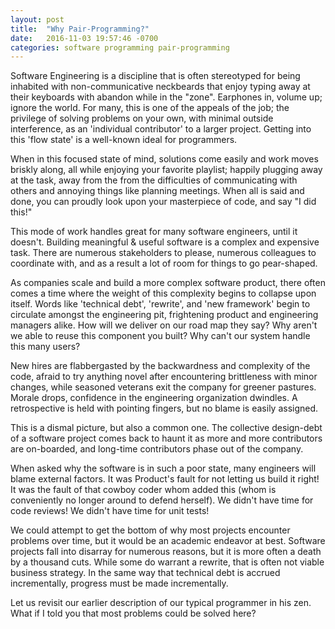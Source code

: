 ```yaml
---
layout: post
title:  "Why Pair-Programming?"
date:   2016-11-03 19:57:46 -0700
categories: software programming pair-programming
---
```

Software Engineering is a discipline that is often stereotyped for being inhabited with non-communicative neckbeards that enjoy typing away at their keyboards with abandon while in the "zone".  Earphones in, volume up; ignore the world. For many, this is one of the appeals of the job; the privilege of solving problems on your own, with minimal outside interference, as an 'individual contributor' to a larger project.  Getting into this 'flow state' is a well-known ideal for programmers.  

When in this focused state of mind, solutions come easily and work moves briskly along, all while enjoying your favorite playlist; happily plugging away at the task, away from the from the difficulties of communicating with others and annoying things like planning meetings.  When all is said and done, you can proudly look upon your masterpiece of code, and say "I did this!"

This mode of work handles great for many software engineers, until it doesn't.  Building meaningful & useful software is a complex and expensive task.  There are numerous stakeholders to please, numerous colleagues to coordinate with, and as a result a lot of room for things to go pear-shaped.  

As companies scale and build a more complex software product, there often comes a time where the weight of this complexity begins to collapse upon itself.  Words like 'technical debt', 'rewrite', and 'new framework' begin to circulate amongst the engineering pit, frightening product and engineering managers alike. How will we deliver on our road map they say?  Why aren't we able to reuse this component you built? Why can't our system handle this many users?  

New hires are flabbergasted by the backwardness and complexity of the code, afraid to try anything novel after encountering brittleness with minor changes, while seasoned veterans exit the company for greener pastures.  Morale drops, confidence in the engineering organization dwindles.  A retrospective is held with pointing fingers, but no blame is easily assigned.

This is a dismal picture, but also a common one.  The collective design-debt of a software project comes back to haunt it as more and more contributors are on-boarded, and long-time contributors phase out of the company.  

When asked why the software is in such a poor state, many engineers will blame external factors.  It was Product's fault for not letting us build it right!  It was the fault of that cowboy coder whom added this (whom is conveniently no longer around to defend herself).  We didn't have time for code reviews!  We didn't have time for unit tests!

We could attempt to get the bottom of why most projects encounter problems over time, but it would be an academic endeavor at best.  Software projects fall into disarray for numerous reasons, but it is more often a death by a thousand cuts. While some do warrant a rewrite, that is often not viable business strategy.  In the same way that technical debt is accrued incrementally, progress must be made incrementally.

Let us revisit our earlier description of our typical programmer in his zen. What if I told you that most problems could be solved here?
